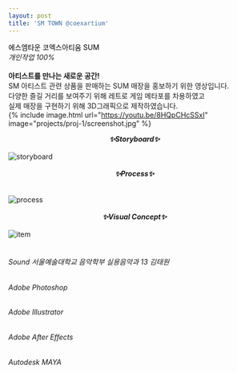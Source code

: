 ```yaml
---
layout: post
title: 'SM TOWN @coexartium'
---
```

<span style="color:#000000"> 에스엠타운 코엑스아티움 SUM </span> <br/> _개인작업 100%_ <br/> <br/>
__아티스트를 만나는 새로운 공간!__ <br/>
SM 아티스트 관련 상품을 판매하는 SUM 매장을 홍보하기 위한 영상입니다. <br/>
다양한 즐길 거리를 보여주기 위해 레트로 게임 메타포를 차용하였고 <br/>
실제 매장을 구현하기 위해 3D그래픽으로 제작하였습니다. <br/>
{% include image.html url="https://youtu.be/8HQpCHcSSxI" image="projects/proj-1/screenshot.jpg" %} <br/>
**_<center> ✨Storyboard✨ </center>_** <br/>
![storyboard](https://user-images.githubusercontent.com/59524785/105287080-d517f200-5bfa-11eb-91f8-3649a074227d.jpg) <br/> <br/>
**_<center> ✨Process✨ </center>_** <br/> <br/>
![process](https://user-images.githubusercontent.com/59524785/105317021-0dbcc900-5c05-11eb-8ade-00037e4957ca.jpg) <br/> <br/>
**_<center> ✨Visual Concept✨ </center>_** <br/>
![item](https://user-images.githubusercontent.com/59524785/105317310-67bd8e80-5c05-11eb-8f5f-c26067d9dea7.gif) <br/> <br/>



###### _Sound 서울예술대학교 음악학부 실용음악과 13 김태원_ <br/>
###### _Adobe Photoshop_ <br/>
###### _Adobe Illustrator_ <br/>
###### _Adobe After Effects_ <br/>
###### _Autodesk MAYA_ <br/><br/>
